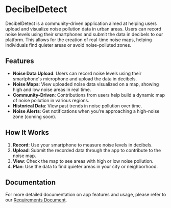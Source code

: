 # DecibelDetect

DecibelDetect is a community-driven application aimed at helping users upload and visualize noise pollution data in urban areas. Users can record noise levels using their smartphones and submit the data in decibels to our platform. This allows for the creation of real-time noise maps, helping individuals find quieter areas or avoid noise-polluted zones.

## Features
- **Noise Data Upload**: Users can record noise levels using their smartphone's microphone and upload the data in decibels.
- **Noise Maps**: View uploaded noise data visualized on a map, showing high and low noise areas in real time.
- **Community-Driven**: Contributions from users help build a dynamic map of noise pollution in various regions.
- **Historical Data**: View past trends in noise pollution over time.
- **Noise Alerts**: Get notifications when you're approaching a high-noise zone (coming soon).

## How It Works
1. **Record**: Use your smartphone to measure noise levels in decibels.
2. **Upload**: Submit the recorded data through the app to contribute to the noise map.
3. **View**: Check the map to see areas with high or low noise pollution.
4. **Plan**: Use the data to find quieter areas in your city or neighborhood.

## Documentation
For more detailed documentation on app features and usage, please refer to our [Requirements Document](requirements/requirements.md).
